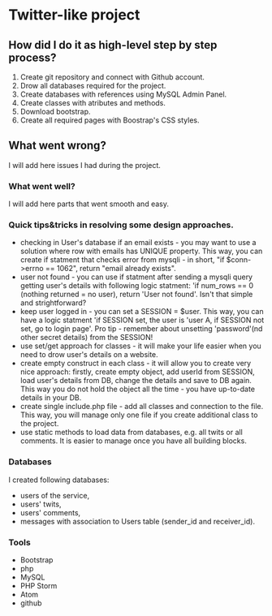 # Twitter-like project

## How did I do it as high-level step by step process?

1. Create git repository and connect with Github account.
2. Drow all databases required for the project.
3. Create databases with references using MySQL Admin Panel.
4. Create classes with atributes and methods.
5. Download bootstrap.
6. Create all required pages with Boostrap's CSS styles.

## What went wrong?
I will add here issues I had during the project.

### What went well?
I will add here parts that went smooth and easy.

### Quick tips&tricks in resolving some design approaches.
* checking in User's database if an email exists - you may want to use a solution where row with emails has UNIQUE property. This way, you can create if statment that checks error from mysqli - in short, "if $conn->errno == 1062", return "email already exists".
* user not found - you can use if statment after sending a mysqli query getting user's details with following logic statment: 'if num_rows == 0 (nothing returned = no user), return 'User not found'. Isn't that simple and strightforward?
* keep user logged in - you can set a SESSION = $user. This way, you can have a logic statment 'if SESSION set, the user is 'user A, if SESSION not set, go to login page'. Pro tip - remember about unsetting 'password'(nd other secret details) from the SESSION!
* use set/get approach for classes - it will make your life easier when you need to drow user's details on a website.
* create empty construct in each class - it will allow you to create very nice approach: firstly, create empty object, add userId from SESSION, load user's details from DB, change the details and save to DB again. This way you do not hold the object all the time - you have up-to-date details in your DB.
* create single include.php file - add all classes and connection to the file. This way, you will manage only one file if you create additional class to the project.
* use static methods to load data from databases, e.g. all twits or all comments. It is easier to manage once you have all building blocks.


### Databases
I created following databases:
* users of the service,
* users' twits,
* users' comments,
* messages with association to Users table (sender_id and receiver_id).

### Tools
* Bootstrap
* php
* MySQL
* PHP Storm
* Atom
* github

<!-- Links -->
[forking]: https://guides.github.com/activities/forking/
[ref-clone]: http://gitref.org/creating/#clone
[ref-commit]: http://gitref.org/basic/#commit
[ref-push]: http://gitref.org/remotes/#push
[ref-rand]: http://php.net/manual/pl/function.rand.php
[pull-request]: https://help.github.com/articles/creating-a-pull-request
